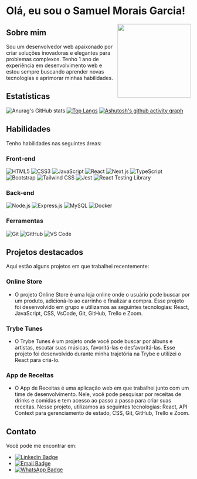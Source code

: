 <!-- Seção: Introdução -->
# Olá, eu sou o Samuel Morais Garcia!

<img align="right" width="200" height="200" src="https://c.tenor.com/M54OJrV7Zu8AAAAC/programmer.gif">

<!-- Seção: Sobre mim -->
## Sobre mim

Sou um desenvolvedor web apaixonado por criar soluções inovadoras e elegantes para problemas complexos. Tenho 1 ano de experiência em desenvolvimento web e estou sempre buscando aprender novas tecnologias e aprimorar minhas habilidades.

<!-- Seção: Estatísticas e gráficos -->
## Estatísticas

![Anurag's GitHub stats](https://github-readme-stats.vercel.app/api?username=SamuelMorais030202&show_icons=true&theme=radical)
[![Top Langs](https://github-readme-stats.vercel.app/api/top-langs/?username=SamuelMorais030202&layout=compact)](https://github.com/anuraghazra/github-readme-stats)
[![Ashutosh's github activity graph](https://github-readme-activity-graph.cyclic.app/graph?username=SamuelMorais030202&bg_color=0d1117&color=00bfbf&line=00bfbf&point=ffffff&area=true&hide_border=true)](https://github.com/ashutosh00710/github-readme-activity-graph)

<!-- Seção: Habilidades -->
## Habilidades

Tenho habilidades nas seguintes áreas:

### Front-end
<p align="left">
  <img src="https://img.shields.io/badge/-HTML5-E34F26?logo=html5&logoColor=white&style=flat" alt="HTML5" />
  <img src="https://img.shields.io/badge/-CSS3-1572B6?logo=css3&logoColor=white&style=flat" alt="CSS3" />
  <img src="https://img.shields.io/badge/-JavaScript-F7DF1E?logo=javascript&logoColor=black&style=flat" alt="JavaScript" />
  <img src="https://img.shields.io/badge/-React-61DAFB?logo=react&logoColor=black&style=flat" alt="React" />
  <img src="https://img.shields.io/badge/-Next.js-000000?logo=next.js&logoColor=white&style=flat" alt="Next.js" />
  <img src="https://img.shields.io/badge/-TypeScript-3178C6?logo=typescript&logoColor=white&style=flat" alt="TypeScript" />
  <img src="https://img.shields.io/badge/-Bootstrap-7952B3?logo=bootstrap&logoColor=white&style=flat" alt="Bootstrap" />
  <img src="https://img.shields.io/badge/-Tailwind_CSS-38B2AC?logo=tailwind-css&logoColor=white&style=flat" alt="Tailwind CSS" />
  <img src="https://img.shields.io/badge/-Jest-C21325?logo=jest&logoColor=white&style=flat" alt="Jest" />
  <img src="https://img.shields.io/badge/-React_Testing_Library-E33332?logo=testing-library&logoColor=white&style=flat" alt="React Testing Library" />
</p>

### Back-end
<p align="left">
  <img src="https://img.shields.io/badge/-Node.js-339933?logo=node.js&logoColor=white&style=flat" alt="Node.js" />
  <img src="https://img.shields.io/badge/-Express.js-000000?logo=express&logoColor=white&style=flat" alt="Express.js" />
  <img src="https://img.shields.io/badge/-MySQL-4479A1?logo=mysql&logoColor=white&style=flat" alt="MySQL" />
  <img src="https://img.shields.io/badge/-Docker-2496ED?logo=docker&logoColor=white&style=flat" alt="Docker" />
</p>

### Ferramentas
<p align="left">
  <img src="https://img.shields.io/badge/-Git-F05032?logo=git&logoColor=white&style=flat" alt="Git" />
  <img src="https://img.shields.io/badge/-GitHub-181717?logo=github&logoColor=white&style=flat" alt="GitHub" />
  <img src="https://img.shields.io/badge/-VS%20Code-007ACC?logo=visual-studio-code&logoColor=white&style=flat" alt="VS Code" />
</p>

<!-- Seção: Projetos destacados -->
## Projetos destacados

Aqui estão alguns projetos em que trabalhei recentemente:

### Online Store
- O projeto Online Store é uma loja online onde o usuário pode buscar por um produto, adicioná-lo ao carrinho e finalizar a compra. Esse projeto foi desenvolvido em grupo e utilizamos as seguintes tecnologias: React, JavaScript, CSS, VsCode, Git, GitHub, Trello e Zoom.

### Trybe Tunes
- O Trybe Tunes é um projeto onde você pode buscar por álbuns e artistas, escutar suas músicas, favoritá-las e desfavoritá-las. Esse projeto foi desenvolvido durante minha trajetória na Trybe e utilizei o React para criá-lo.

### App de Receitas
- O App de Receitas é uma aplicação web em que trabalhei junto com um time de desenvolvimento. Nele, você pode pesquisar por receitas de drinks e comidas e tem acesso ao passo a passo para criar suas receitas. Nesse projeto, utilizamos as seguintes tecnologias: React, API Context para gerenciamento de estado, CSS, Git, GitHub, Trello e Zoom.

## Contato

Você pode me encontrar em:

<!-- - [![Linkedin Badge](https://www.linkedin.com/in/samuel-morais-garcia-4a823b244/)] -->
- [![Linkedin Badge](https://img.shields.io/badge/-Linkedin-blue?style=flat-square&logo=Linkedin&logoColor=white&link=seulinkedinurl)](https://www.linkedin.com/in/samuel-morais-garcia-4a823b244/)
- [![Email Badge](https://img.shields.io/badge/-Email-red?style=flat-square&logo=Gmail&logoColor=white&link=mailto:seuemail)](mailto:moraissamuel009@gmail.com)
- [![WhatsApp Badge](https://img.shields.io/badge/-WhatsApp-brightgreen?style=flat-square&logo=whatsapp&logoColor=white&link=https://wa.me/5538988449448)](https://wa.me/5538988449448)
